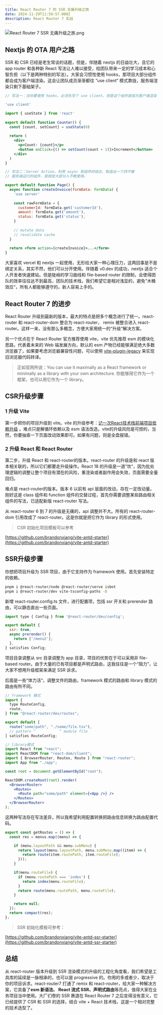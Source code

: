 ```yaml
---
title: React Router 7 的 SSR 无痛升级之旅
date: 2024-11-29T11:59:57.000Z
description: React Router 7 实战
---
```



![React Router 7 SSR 无痛升级之旅.png](https://brandonxiang.top/img/react-router.png)

## Nextjs 的 OTA 用户之路

SSR 和 CSR 已经是老生常谈的话题，但是，伴随着 nextjs 的日益壮大，且它的 app router 和各种新 React 写法让人难以接受，给团队带来一定的学习成本和心智负担（以下是两种特别的写法）。大家会习惯性使用 hooks，那项目大部分组件都会成为客户端渲染。这会让团队成员渐渐都往 “use client“ 模式靠拢，服务端渲染只剩下基础架子。

```jsx
// 写法一：当你要使用 hooks，必须先写个 use client，但是这个组件就成为客户端渲染

'use client'

import { useState } from 'react'
 
export default function Counter() {
  const [count, setCount] = useState(0)
 
  return (
    <div>
      <p>Count: {count}</p>
      <button onClick={() => setCount(count + 1)}>Increment</button>
    </div>
  )
}

// 写法二：Server Action，利用 async 和组件的结合，制造出一个四不像
// 服务端运行的组件，我相信大部分人不敢使用。

export default function Page() {
  async function createInvoice(formData: FormData) {
    'use server'
 
    const rawFormData = {
      customerId: formData.get('customerId'),
      amount: formData.get('amount'),
      status: formData.get('status'),
    }
 
    // mutate data
    // revalidate cache
  }
 
  return <form action={createInvoice}>...</form>
}
```

大家喜欢 vercel 和 nextjs 一起使用，无形给大家一种心理压力，这两回事是不是绑定关系，其实不然，他们可以分开使用。伴随着 v0.dev 的成功，nextjs 适合个人开发者快速建站。但是陡峭的学习曲线和 file-based router 的限制，会使得团队的效率往往达不到最高，团队的技术栈，我们希望它是相对浅显的，避免”木桶效应“，所有人都能够遵守的，新人容易上手的。

## React Router 7 的进步

React Router 升级到最新的版本，最大的特点是把多个概念进行了统一。react-router 和 react-router-dom 整合为 react-router， remix 被整合进入 react-router。这样一来，没有那么多概念，方便大家用统一的“升级“解决方案。

另一个优点在于 React Router 官方推荐使用 vite，vite 优先推荐 esm 的模块化思路，代表着未来的 Web 端发展方向，默认的 esm 产物已经能够满足绝大多数浏览器了，如果要考虑浏览器兼容性问题，可以使用 [vite-plugin-legacy](https://github.com/vitejs/vite/tree/main/packages/plugin-legacy) 来实现旧浏览器代码转译。

> 正如官网所说：You can use it maximally as a React framework or minimally as a library with your own architecture. 你能够用它作为一个框架，也可以用它作为一个 library。
> 

## CSR升级步骤

### 1 升级 Vite

第一步把你的项目升级到 vite。vite 的升级参考：[记一次React技术栈前端项目依赖升级](https://www.notion.so/React-93ce1fa1d87e4c038abfe1897ba9d8bd?pvs=21) 。难点只是解循环依赖以及 esm 语法改造。vite的升级风险是可控的，当然，你要抽查一下页面改动效果即可。如果有问题，则是全盘报错。

### 2 升级 React 和 React Router

第二步，升级 React 和 react-router的版本。react-router 的升级是和 react 版本相关联的，所以它们都要走升级操作。React 18 的升级是一道“坎“，因为批处理逻辑的调整让整个项目有潜在的风险，重渲染或者副作用会失效，页面需要全量回归。

难点是 react-router的版本。版本 6 以前有 api 层面的改动，存在一定改动量。刚好这是 class 组件和 function 组件的交替过程，首先你需要调整某些路由相关组件的写法，已适配新版 react-router 写法。

从 react-router 6 到 7 的升级是无痛的，api 调整并不大。所有的 react-router-dom 引用改成了 react-router。这是你就是把它作为 library 的形式使用。

> CSR 初始化项目模板可以参考
> 

[https://github.com/brandonxiang/vite-antd-starter](https://github.com/brandonxiang/vite-antd-starter)

## SSR升级步骤

你想把项目升级为 SSR 项目，由于它支持作为 framework 使用。首先安装特定的依赖。

```bash
pnpm i @react-router/node @react-router/serve isbot
pnpm i @react-router/dev vite-tsconfig-paths -D
```

新增 react-router.config.ts 文件，进行配置项，包括 ssr 开关和 prerender 路由，可以静态直出一些页面。

```jsx
import type { Config } from '@react-router/dev/config';

export default {
  ssr: true,
  async prerender() {
    return ['/menu2'];
  },
} satisfies Config;
```

项目目录调整从 src 目录调整为 app 目录，项目的优势在于可以采用非 file-based router。由于大量的已有项目都是声明式路由，这我往往是一个“阻力”，让大家不想用升级框架来满足 SSR 诉求。

后面是一些“体力活“，调整文件的路由，framework 模式的路由和 library 模式的路由有所不同。

```jsx
// framework 模式
import {
  type RouteConfig,
  route,
} from "@react-router/dev/routes";

export default [
  route("some/path", "./some/file.tsx"),
  // pattern ^           ^ module file
] satisfies RouteConfig;

// library模式
import React from "react";
import ReactDOM from "react-dom/client";
import { BrowserRouter, Routes, Route } from "react-router";
import App from "./app";

const root = document.getElementById("root");

ReactDOM.createRoot(root).render(
  <BrowserRouter>
    <Routes>
      <Route path="some/path" element={<App />} />
    </Routes>
  </BrowserRouter>
);
```

这两种写法存在写法差异，所以我希望利用配置转换把路由信息转换为路由配置代码。

```jsx
export const getRoutes = () => {
  const res = menus.map((menu) => {

    if (menu.layoutPath && menu.subMenu) {
      return layout(menu.layoutPath, menu.subMenu.map((item) => {
        return route(item.routePath, item.routeFile);
      }));
    }

    if(menu.routeFile) {
      if (menu.routePath === 'index') {
        return index(menu.routeFile);
      }
      return route(menu.routePath, menu.routeFile);
    }

    return null;
  });
  return compact(res);
};
```

> SSR 初始化模板可参考：
> 

[https://github.com/brandonxiang/vite-antd-ssr-starter](https://github.com/brandonxiang/vite-antd-ssr-starter)

## 总结

从 react-router 版本升级到 SSR 渲染模式的升级的工程化角度看，我们希望是工具库的延续是一脉相承的，也可以是 progressive 的。你用的多或者少，取决于你的项目诉求。react-router7 打通了 remix 和 react-router，给大家一种解决方案，它具备了**esm 新语法、 React 流式 SSR、声明式路由**等亮点，值得大家在业务项目当中使用。大厂们卷的 SSR 赛道在 React Router 7 之后变得没有意义，它已经提供了 CSR 和 SSR 的选择，结合 vite + React 技术栈，这是一个相对完整的技术选型了。